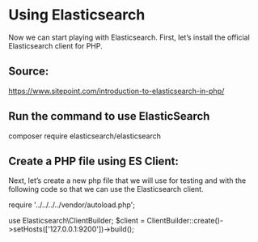 # Using Elasticsearch
Now we can start playing with Elasticsearch. First, let’s install the official Elasticsearch client for PHP.
## Source: 
https://www.sitepoint.com/introduction-to-elasticsearch-in-php/

## Run the command to use ElasticSearch
composer require elasticsearch/elasticsearch

## Create a PHP file using ES Client:
Next, let’s create a new php file that we will use for testing and with the following code so that we can use the Elasticsearch client.

require '../../../../vendor/autoload.php';

use Elasticsearch\ClientBuilder;
$client = ClientBuilder::create()->setHosts(['127.0.0.1:9200'])->build();

